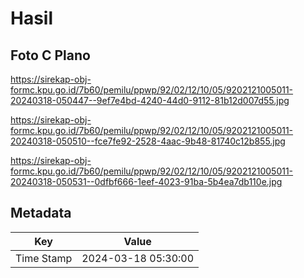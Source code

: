 # Hasil

## Foto C Plano

https://sirekap-obj-formc.kpu.go.id/7b60/pemilu/ppwp/92/02/12/10/05/9202121005011-20240318-050447--9ef7e4bd-4240-44d0-9112-81b12d007d55.jpg

https://sirekap-obj-formc.kpu.go.id/7b60/pemilu/ppwp/92/02/12/10/05/9202121005011-20240318-050510--fce7fe92-2528-4aac-9b48-81740c12b855.jpg

https://sirekap-obj-formc.kpu.go.id/7b60/pemilu/ppwp/92/02/12/10/05/9202121005011-20240318-050531--0dfbf666-1eef-4023-91ba-5b4ea7db110e.jpg


## Metadata

| Key        | Value               |
| ---------- | ------------------- |
| Time Stamp | 2024-03-18 05:30:00 |




